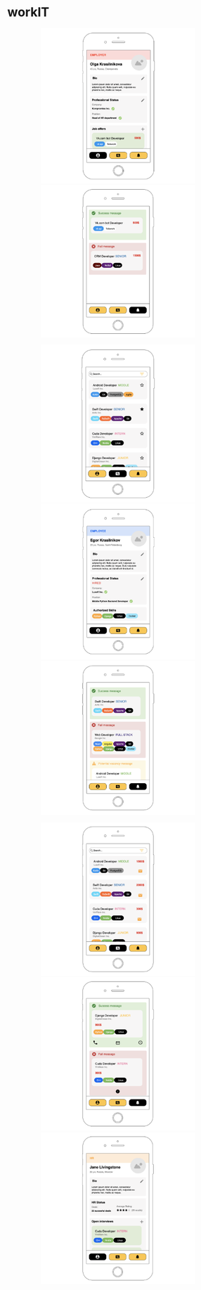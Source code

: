 # workIT
<p align="center">
  <img src="employer_user.png" width="350" title="hover text">
  <img src="employer_notifications.png" width="350" alt="accessibility text">
</p>
<p align="center">
  <img src="employee_main_page.png" width="350" title="hover text">
  <img src="employee_user.png" width="350" alt="accessibility text">
  <img src="employee_notifications.png" width="350" title="hover text">
</p>
<p align="center">
  <img src="hr_main_page.png" width="350" title="hover text">
  <img src="hr_notifications.png" width="350" alt="accessibility text">
  <img src="hr_user.png" width="350" alt="accessibility text">
</p>

